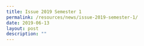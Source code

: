 ```yaml
---
title: Issue 2019 Semester 1
permalink: /resources/news/issue-2019-semester-1/
date: 2019-06-13
layout: post
description: ""
---
```

